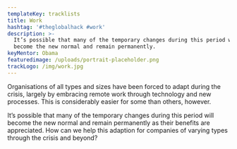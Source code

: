 ```yaml
---
templateKey: tracklists
title: Work
hashtag: '#theglobalhack #work'
description: >-
  It’s possible that many of the temporary changes during this period will
  become the new normal and remain permanently.
keyMentor: Obama
featuredimage: /uploads/portrait-placeholder.png
trackLogo: /img/work.jpg
---
```

Organisations of all types and sizes have been forced to adapt during the crisis, largely by embracing remote work through technology and new processes. This is considerably easier for some than others, however.

It’s possible that many of the temporary changes during this period will become the new normal and remain permanently as their benefits are appreciated. How can we help this adaption for companies of varying types through the crisis and beyond?